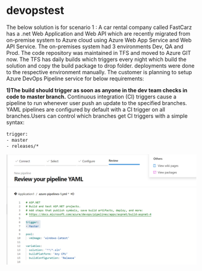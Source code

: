 # devopstest
The below solution is for scenario 1 : 
A car rental company called FastCarz has a .net Web Application and Web API which are recently 
migrated from on-premise system to Azure cloud using Azure Web App Service
and Web API Service.
The on-premises system had 3 environments Dev, QA and Prod.
The code repository was maintained in TFS and moved to Azure GIT now. The TFS has daily builds which 
triggers every night which build the solution and copy the build package to drop folder.
deployments were done to the respective environment manually. The customer is planning to setup 
Azure DevOps Pipeline service for below requirements:

**1)The build should trigger as soon as anyone in the dev team checks in code to master branch.**
Continuous integration (CI) triggers cause a pipeline to run whenever user push an update to the specified branches.
YAML pipelines are configured by default with a CI trigger on all branches.Users can control which branches get CI triggers with a simple syntax:
```
trigger:
- master
- releases/*
```

![CIImage](Scenario1/Images/CITrigger.PNG)
